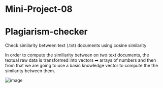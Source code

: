 # Mini-Project-08
# Plagiarism-checker

Check similarity between text (.txt) documents using cosine similarity

In order to compute the simlilarity between on two text documents, the textual raw data is transformed into vectors ➡ arrays of numbers and then from that we are going to use a basic knowledge vector to compute the the similarity between them.

![image](https://github.com/sailohitaksh-cryptic/Mini-Project-08-Plagiarism-checker/assets/74712527/bbca51c7-58a5-44fd-aa03-911ff875860f)

